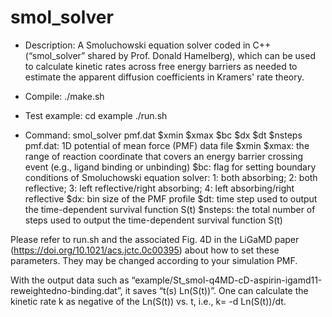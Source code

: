 # smol_solver

* Description: A Smoluchowski equation solver coded in C++ (“smol_solver” shared by Prof. Donald Hamelberg), which can be used to calculate kinetic rates across free energy barriers as needed to estimate the apparent diffusion coefficients in Kramers' rate theory.

* Compile:
./make.sh

* Test example:
cd example
./run.sh

* Command: smol_solver pmf.dat $xmin $xmax $bc $dx $dt $nsteps
pmf.dat: 1D potential of mean force (PMF) data file
$xmin $xmax: the range of reaction coordinate that covers an energy barrier crossing event (e.g., ligand binding or unbinding)
$bc: flag for setting boundary conditions of Smoluchowski equation solver: 1: both absorbing; 2: both reflective; 3: left reflective/right absorbing; 4: left absorbing/right reflective
$dx: bin size of the PMF profile
$dt: time step used to output the time-dependent survival function S(t)
$nsteps: the total number of steps used to output the time-dependent survival function S(t)

Please refer to run.sh and the associated Fig. 4D in the LiGaMD paper (https://doi.org/10.1021/acs.jctc.0c00395) about how to set these parameters. They may be changed according to your simulation PMF.

With the output data such as “example/St_smol-q4MD-cD-aspirin-igamd11-reweightedno-binding.dat”, it saves “t(s)	Ln(S(t))”. One can calculate the kinetic rate k as negative of the Ln(S(t)) vs. t, i.e., k= -d Ln(S(t))/dt.

